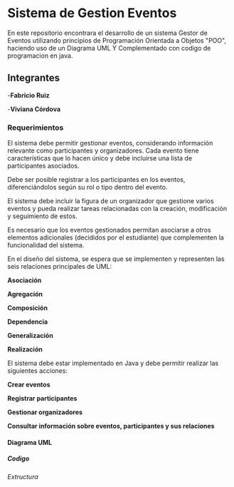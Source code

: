 # Sistema de Gestion Eventos
En este repositorio encontrara el desarrollo de un sistema Gestor de Eventos utilizando principios de Programación Orientada a Objetos "POO", haciendo uso de un Diagrama UML Y Complementado con codigo de programacion en java.
## Integrantes
-**Fabricio Ruiz**


-**Viviana Córdova**

### Requerimientos 
El sistema debe permitir gestionar eventos, considerando información relevante como participantes y organizadores. Cada evento tiene características que lo hacen único y debe incluirse una lista de participantes asociados.

Debe ser posible registrar a los participantes en los eventos, diferenciándolos según su rol o tipo dentro del evento.

El sistema debe incluir la figura de un organizador que gestione varios eventos y pueda realizar tareas relacionadas con la creación, modificación y seguimiento de estos.

Es necesario que los eventos gestionados permitan asociarse a otros elementos adicionales (decididos por el estudiante) que complementen la funcionalidad del sistema.

En el diseño del sistema, se espera que se implementen y representen las seis relaciones principales de UML:

**Asociación**

**Agregación**

**Composición**

**Dependencia**

**Generalización**

**Realización**

El sistema debe estar implementado en Java y debe permitir realizar las siguientes acciones:

**Crear eventos**

**Registrar participantes**

**Gestionar organizadores**

**Consultar información sobre eventos, participantes y sus relaciones**

#### Diagrama UML


##### Codigo


###### Extructura

